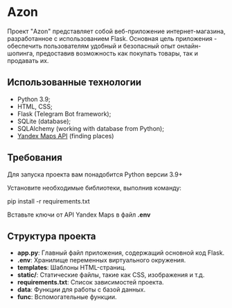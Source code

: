 # Azon

Проект "Azon" представляет собой веб-приложение интернет-магазина, разработанное с использованием Flask. Основная цель 
приложения - обеспечить пользователям удобный и безопасный 
опыт онлайн-шопинга, предоставив возможность как покупать 
товары, так и продавать их.

## Использованные технологии
* Python 3.9;
* HTML, CSS;
* Flask (Telegram Bot framework);
* SQLite (database);
* SQLAlchemy (working with database from Python);
* [Yandex Maps API](https://yandex.ru/maps-api/) (finding places) 

## Требования

Для запуска проекта вам понадобится Python версии 3.9+ 

Установите необходимые библиотеки, выполнив команду:

pip install -r requirements.txt

Вставьте ключи от API Yandex Maps в файл **.env**


## Структура проекта

- **app.py**: Главный файл приложения, содержащий основной код Flask.
- **.env**: Хранилище переменных виртуального окружения.
- **templates**: Шаблоны HTML-страниц.
- **static/**: Статические файлы, такие как CSS, изображения и т.д.
- **requirements.txt**: Список зависимостей проекта.
- **data**: Функции для работы с базой данных.
- **func**: Вспомогательные функции.
